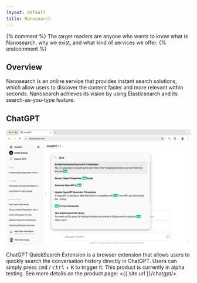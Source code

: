```yaml
---
layout: default
title: Nanosearch
---
```


{% comment %}
The target readers are anyone who wants to know what is Nanosearch, why we exist, and what kind of services we offer.
{% endcomment %}

## Overview

Nanosearch is an online service that provides instant search solutions, which allow users to discover the content faster and more relevant within seconds. Nanosearch achieves its vision by using Elasticsearch and its search-as-you-type feature.

## ChatGPT

![highlight results](/assets/2024-04-24-search-bar-results.png)

ChatGPT QuickSearch Extension is a browser extension that allows users to quickly search the conversation history directly in ChatGPT. Users can simply press <kbd>cmd</kbd> / <kbd>ctrl</kbd> + <kbd>K</kbd> to trigger it. This product is currently in alpha testing. See more details on the product page: <{{ site.url }}/chatgpt/>
